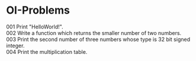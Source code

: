 # OI-Problems
001 Print "HelloWorld!".  
002 Write a function which returns the smaller number of two numbers.  
003 Print the second number of three numbers whose type is 32 bit signed integer.  
004 Print the multiplication table.